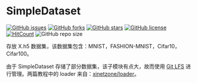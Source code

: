 # SimpleDataset

[![GitHub issues](https://img.shields.io/github/issues/DatasetLab/SimpleDataset)](https://github.com/DatasetLab/SimpleDataset/issues) [![GitHub forks](https://img.shields.io/github/forks/DatasetLab/SimpleDataset)](https://github.com/DatasetLab/SimpleDataset/network) [![GitHub stars](https://img.shields.io/github/stars/DatasetLab/SimpleDataset)](https://github.com/DatasetLab/SimpleDataset/stargazers) [![GitHub license](https://img.shields.io/github/license/DatasetLab/SimpleDataset)](https://github.com/DatasetLab/SimpleDataset/blob/master/LICENSE) [![HitCount](http://hits.dwyl.io/DatasetLab/SimpleDataset.svg)](http://hits.dwyl.io/DatasetLab/SimpleDataset) ![GitHub repo size](https://img.shields.io/github/repo-size/DatasetLab/SimpleDataset)

存放 X.h5 数据集，该数据集包含：MNIST，FASHION-MNIST，Cifar10，Cifar100。

由于 SimpleDataset 存储了部分数据集，该子模块有点大，故而使用 [Git LFS](https://zzz.buzz/zh/2016/04/19/the-guide-to-git-lfs/) 进行管理。两篇教程中的 loader 来自：[xinetzone/loader](https://github.com/xinetzone/loader)。
